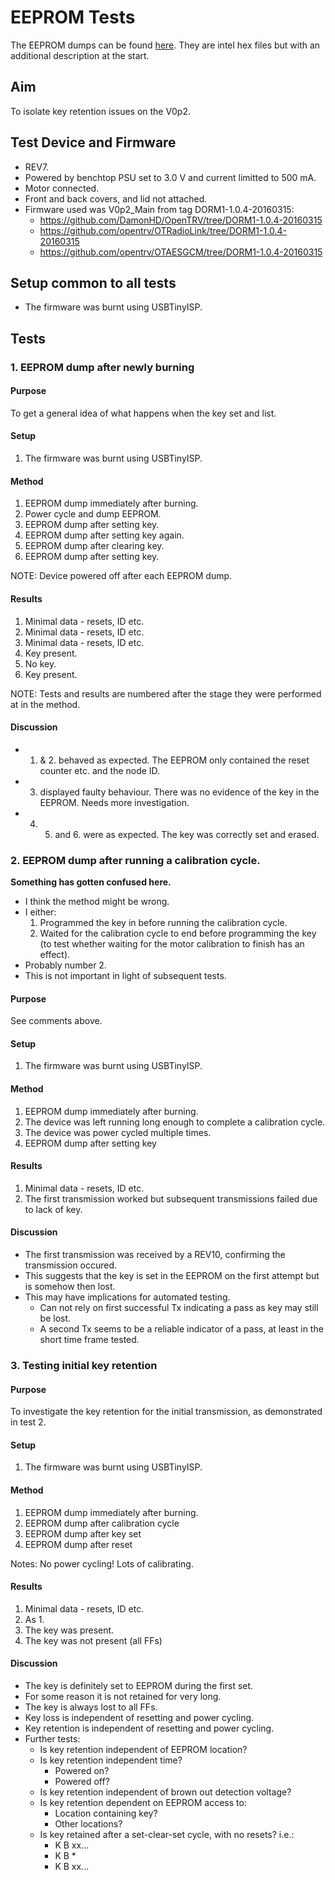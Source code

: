 # EEPROM Tests
The EEPROM dumps can be found [here](https://github.com/opentrv/OTRadioLink/tree/master/dev/v0p2_key_amnesia/EEPROM%20memory%20dumps). They are intel hex files but with an additional description at the start.

## Aim
To isolate key retention issues on the V0p2.

## Test Device and Firmware
- REV7.
- Powered by benchtop PSU set to 3.0 V and current limitted to 500 mA.
- Motor connected.
- Front and back covers, and lid not attached.
- Firmware used was V0p2_Main from tag DORM1-1.0.4-20160315:
    - https://github.com/DamonHD/OpenTRV/tree/DORM1-1.0.4-20160315
    - https://github.com/opentrv/OTRadioLink/tree/DORM1-1.0.4-20160315
    - https://github.com/opentrv/OTAESGCM/tree/DORM1-1.0.4-20160315

## Setup common to all tests
- The firmware was burnt using USBTinyISP.

## Tests
### 1. EEPROM dump after newly burning
#### Purpose
To get a general idea of what happens when the key set and list.

#### Setup
1. The firmware was burnt using USBTinyISP.

#### Method
1. EEPROM dump immediately after burning.
2. Power cycle and dump EEPROM.
3. EEPROM dump after setting key.
4. EEPROM dump after setting key again.
5. EEPROM dump after clearing key.
6. EEPROM dump after setting key.

NOTE: Device powered off after each EEPROM dump.

#### Results
1. Minimal data - resets, ID etc.
2. Minimal data - resets, ID etc.
3. Minimal data - resets, ID etc.
4. Key present.
5. No key.
6. Key present.

NOTE: Tests and results are numbered after the stage they were performed at in the method.

#### Discussion
- 1. & 2. behaved as expected. The EEPROM only contained the reset counter etc. and the node ID.
- 3. displayed faulty behaviour. There was no evidence of the key in the EEPROM. Needs more investigation.
- 4. 5. and 6. were as expected. The key was correctly set and erased.

### 2. EEPROM dump after running a calibration cycle.
**Something has gotten confused here.**
- I think the method might be wrong.
- I either:
    1. Programmed the key in before running the calibration cycle.
    2. Waited for the calibration cycle to end before programming the key (to test whether waiting for the motor calibration to finish has an effect).
- Probably number 2.
- This is not important in light of subsequent tests.

#### Purpose
See comments above.

#### Setup
1. The firmware was burnt using USBTinyISP.

#### Method
1. EEPROM dump immediately after burning.
2. The device was left running long enough to complete a calibration cycle.
3. The device was power cycled multiple times.
4. EEPROM dump after setting key

#### Results
1. Minimal data - resets, ID etc.
2. The first transmission worked but subsequent transmissions failed due to lack of key.

#### Discussion
- The first transmission was received by a REV10, confirming the transmission occured.
- This suggests that the key is set in the EEPROM on the first attempt but is somehow then lost.
- This may have implications for automated testing.
    - Can not rely on first successful Tx indicating a pass as key may still be lost.
    - A second Tx seems to be a reliable indicator of a pass, at least in the short time frame tested.

### 3. Testing initial key retention
#### Purpose
To investigate the key retention for the initial transmission, as demonstrated in test 2.

#### Setup
1. The firmware was burnt using USBTinyISP.

#### Method
1. EEPROM dump immediately after burning.
2. EEPROM dump after calibration cycle
3. EEPROM dump after key set
4. EEPROM dump after reset

Notes: No power cycling! Lots of calibrating.

#### Results
1. Minimal data - resets, ID etc.
2. As 1.
3. The key was present.
4. The key was not present (all FFs)

#### Discussion
- The key is definitely set to EEPROM during the first set.
- For some reason it is not retained for very long.
- The key is always lost to all FFs.
- Key loss is independent of resetting and power cycling.
- Key retention is independent of resetting and power cycling.
- Further tests:
    - Is key retention independent of EEPROM location?
    - Is key retention independent time?
        - Powered on?
        - Powered off?
    - Is key retention independent of brown out detection voltage?
    - Is key retention dependent on EEPROM access to:
        - Location containing key?
        - Other locations?
    - Is key retained after a set-clear-set cycle, with no resets? i.e.:
        - K B xx...
        - K B *
        - K B xx...
